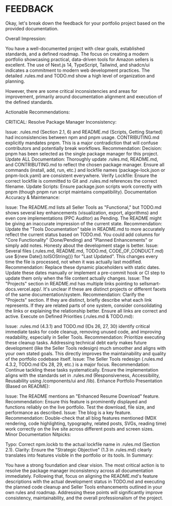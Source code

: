 # FEEDBACK

Okay, let's break down the feedback for your portfolio project based on the provided documentation.

Overall Impression:

You have a well-documented project with clear goals, established standards, and a defined roadmap. The focus on creating a modern portfolio showcasing practical, data-driven tools for Amazon sellers is excellent. The use of Next.js 14, TypeScript, Tailwind, and shadcn/ui indicates a commitment to modern web development practices. The detailed .rules.md and TODO.md show a high level of organization and planning.

However, there are some critical inconsistencies and areas for improvement, primarily around documentation alignment and execution of the defined standards.

Actionable Recommendations:

CRITICAL: Resolve Package Manager Inconsistency:

Issue: .rules.md (Section 2.1, 6) and README.md (Scripts, Getting Started) had inconsistencies between npm and pnpm usage. CONTRIBUTING.md explicitly mandates pnpm. This is a major contradiction that will confuse contributors and potentially break workflows.
Recommendation:
Decision: pnpm has been selected as the single package manager for this project.
Update ALL Documentation: Thoroughly update .rules.md, README.md, and CONTRIBUTING.md to reflect the chosen package manager. Ensure all commands (install, add, run, etc.) and lockfile names (package-lock.json or pnpm-lock.yaml) are consistent everywhere.
Verify Lockfile: Ensure the correct lockfile is committed to Git and .rules.md references the correct filename.
Update Scripts: Ensure package.json scripts work correctly with pnpm (though pnpm run script maintains compatibility).
Documentation Accuracy & Maintenance:

Issue: The README.md lists all Seller Tools as "Functional," but TODO.md shows several key enhancements (visualization, export, algorithms) and even core implementations (PPC Auditor) as Pending. The README might be giving an inaccurate impression of the current state.
Recommendation: Update the "Tools Documentation" table in README.md to more accurately reflect the current status based on TODO.md. You could add columns for "Core Functionality" (Done/Pending) and "Planned Enhancements" or simply add notes. Honesty about the development stage is better.
Issue: Several files (.rules.md, README.md, TODO.md, CODE_OF_CONDUCT.md) use ${new Date().toISOString()} for "Last Updated". This changes every time the file is processed, not when it was actually last modified.
Recommendation: Replace these dynamic placeholders with static dates. Update these dates manually or implement a pre-commit hook or CI step to update them only when the file content actually changes.
Issue: The "Projects" section in README.md has multiple links pointing to sellsmart-docs.vercel.app/. It's unclear if these are distinct projects or different facets of the same documentation/system.
Recommendation: Clarify the "Projects" section. If they are distinct, briefly describe what each link represents. If they are related parts of one system, consider consolidating the links or explaining the relationship better. Ensure all links are correct and active.
Execute on Defined Priorities (.rules.md & TODO.md):

Issue: .rules.md (4.3.1) and TODO.md (IDs 26, 27, 30) identify critical immediate tasks for code cleanup, removing unused code, and improving readability, especially in Seller Tools.
Recommendation: Prioritize executing these cleanup tasks. Addressing technical debt early makes future development (like the Seller Tools redesign) much smoother and aligns with your own stated goals. This directly improves the maintainability and quality of the portfolio codebase itself.
Issue: The Seller Tools redesign (.rules.md 4.3.2, TODO.md IDs 28, 29, etc.) is a major focus.
Recommendation: Continue tackling these tasks systematically. Ensure the implementation aligns with the standards set in .rules.md (Responsiveness, Accessibility, Reusability using /components/ui and /lib).
Enhance Portfolio Presentation (Based on README):

Issue: The README mentions an "Enhanced Resume Download" feature.
Recommendation: Ensure this feature is prominently displayed and functions reliably on the live portfolio. Test the download, file size, and performance as described.
Issue: The blog is a key feature.
Recommendation: Double-check that all blog features mentioned (MDX rendering, code highlighting, typography, related posts, SVGs, reading time) work correctly on the live site across different posts and screen sizes.
Minor Documentation Nitpicks:

Typo: Correct npm.lockb to the actual lockfile name in .rules.md (Section 2.1).
Clarity: Ensure the "Strategic Objective" (1.3 in .rules.md) clearly translates into features visible in the portfolio or its tools.
In Summary:

You have a strong foundation and clear vision. The most critical action is to resolve the package manager inconsistency across all documentation immediately. Following that, focus on aligning the README.md's feature descriptions with the actual development status in TODO.md and executing the planned code cleanup and Seller Tools enhancements outlined in your own rules and roadmap. Addressing these points will significantly improve consistency, maintainability, and the overall professionalism of the project.
